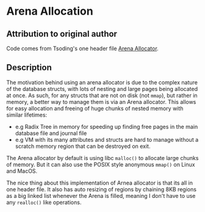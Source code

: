 # Arena Allocation

## Attribution to original author
Code comes from Tsoding's one header file [Arena Allocator](https://github.com/tsoding/arena/tree/master).

## Description
The motivation behind using an arena allocator is due to the complex nature of the database structs, with lots of nesting and large pages being allocated at once.
As such, for any structs that are not on disk (not `mmap`), but rather in memory, a better way to manage them is via an Arena allocator.
This allows for easy allocation and freeing of huge chunks of nested memory with similar lifetimes:
- e.g Radix Tree in memory for speeding up finding free pages in the main database file and journal file
- e.g VM with its many attributes and structs are hard to manage without a scratch memory region that can be destroyed on exit.

The Arena allocator by default is using libc `malloc()` to allocate large chunks of memory. 
But it can also use the POSIX style anonymous `mmap()` on Linux and MacOS.

The nice thing about this implementation of Arnea allocator is that its all in one header file. It also has auto resizing of regions by chaining 8KB regions as a big linked list whenever the Arena is filled, meaning I don't have to use any `realloc()` like operations.
